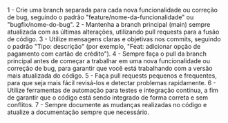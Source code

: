 1 - Crie uma branch separada para cada nova funcionalidade ou correção de bug, seguindo o padrão "feature/nome-da-funcionalidade" ou "bugfix/nome-do-bug".
2 - Mantenha a branch principal (main) sempre atualizada com as últimas alterações, utilizando pull requests para a fusão de código.
3 - Utilize mensagens claras e objetivas nos commits, seguindo o padrão "Tipo: descrição" (por exemplo, "Feat: adicionar opção de pagamento com cartão de crédito").
4 - Sempre faça o pull da branch principal antes de começar a trabalhar em uma nova funcionalidade ou correção de bug, para garantir que você está trabalhando com a versão mais atualizada do código.
5 - Faça pull requests pequenos e frequentes, para que seja mais fácil revisá-los e detectar problemas rapidamente.
6 - Utilize ferramentas de automação para testes e integração contínua, a fim de garantir que o código está sendo integrado de forma correta e sem conflitos.
7 - Sempre documente as mudanças realizadas no código e atualize a documentação sempre que necessário.